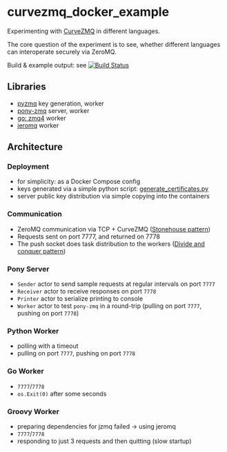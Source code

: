 # curvezmq_docker_example

Experimenting with [CurveZMQ](http://curvezmq.org) in different languages.

The core question of the experiment is to see, whether different languages can interoperate securely via ZeroMQ.

Build & example output: see [![Build Status](https://travis-ci.org/d-led/curvezmq_docker_example.svg?branch=master)](https://travis-ci.org/d-led/curvezmq_docker_example)

## Libraries

- [pyzmq](http://pyzmq.readthedocs.io/en/latest/) key generation, worker
- [pony-zmq](https://github.com/jemc/pony-zmq) server, worker
- [go: zmq4](https://github.com/pebbe/zmq4) worker
- [jeromq](https://github.com/zeromq/jeromq) worker

## Architecture

### Deployment

- for simplicity: as a Docker Compose config
- keys generated via a simple python script: [generate_certificates.py](generate_certificates.py)
- server public key distribution via simple copying into the containers

### Communication

- ZeroMQ communication via TCP + CurveZMQ ([Stonehouse pattern](http://hintjens.com/blog:49#toc5))
- Requests sent on port 7777, and returned on 7778
- The push socket does task distribution to the workers ([Divide and conquer pattern](http://zguide.zeromq.org/page:all#Divide-and-Conquer))

### Pony Server

- `Sender` actor to send sample requests at regular intervals on port `7777`
- `Receiver` actor to receive responses on port `7778`
- `Printer` actor to serialize printing to console
- `Worker` actor to test `pony-zmq` in a round-trip (pulling on port `7777`, pushing on port `7778`)

### Python Worker

- polling with a timeout
- pulling on port `7777`, pushing on port `7778`

### Go Worker

- `7777`/`7778`
- `os.Exit(0)` after some seconds

### Groovy Worker

- preparing dependencies for jzmq failed &rarr; using jeromq
- `7777`/`7778`
- responding to just 3 requests and then quitting (slow startup)
